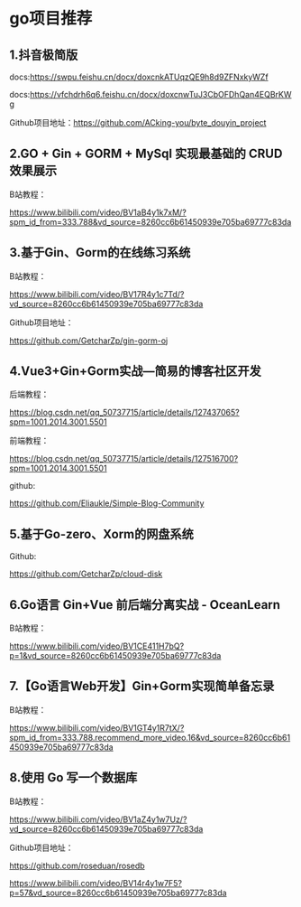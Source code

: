 





# go项目推荐

## 1.抖音极简版

docs:https://swpu.feishu.cn/docx/doxcnkATUqzQE9h8d9ZFNxkyWZf

docs:https://vfchdrh6q6.feishu.cn/docx/doxcnwTuJ3CbOFDhQan4EQBrKWg

Github项目地址：https://github.com/ACking-you/byte_douyin_project

## 2.GO + Gin + GORM + MySql 实现最基础的 CRUD 效果展示

B站教程：

https://www.bilibili.com/video/BV1aB4y1k7xM/?spm_id_from=333.788&vd_source=8260cc6b61450939e705ba69777c83da

## 3.基于Gin、Gorm的在线练习系统

B站教程：

https://www.bilibili.com/video/BV17R4y1c7Td/?vd_source=8260cc6b61450939e705ba69777c83da

Github项目地址：

https://github.com/GetcharZp/gin-gorm-oj

## 4.Vue3+Gin+Gorm实战—简易的博客社区开发

后端教程：

https://blog.csdn.net/qq_50737715/article/details/127437065?spm=1001.2014.3001.5501

前端教程：

https://blog.csdn.net/qq_50737715/article/details/127516700?spm=1001.2014.3001.5501

github:

https://github.com/Eliaukle/Simple-Blog-Community

## 5.基于Go-zero、Xorm的网盘系统

Github:

https://github.com/GetcharZp/cloud-disk

## 6.Go语言 Gin+Vue 前后端分离实战 - OceanLearn

B站教程：

https://www.bilibili.com/video/BV1CE411H7bQ?p=1&vd_source=8260cc6b61450939e705ba69777c83da

## 7.【Go语言Web开发】Gin+Gorm实现简单备忘录

B站教程：

https://www.bilibili.com/video/BV1GT4y1R7tX/?spm_id_from=333.788.recommend_more_video.16&vd_source=8260cc6b61450939e705ba69777c83da

## 8.使用 Go 写一个数据库

B站教程：

https://www.bilibili.com/video/BV1aZ4y1w7Uz/?vd_source=8260cc6b61450939e705ba69777c83da

Github项目地址：

https://github.com/roseduan/rosedb

https://www.bilibili.com/video/BV14r4y1w7F5?p=57&vd_source=8260cc6b61450939e705ba69777c83da

